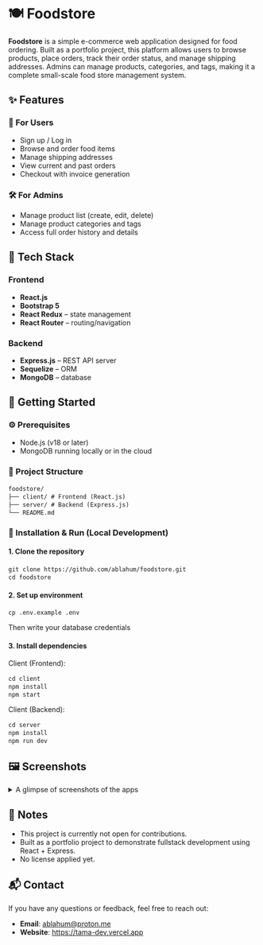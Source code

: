 # 🍽️ Foodstore
**Foodstore** is a simple e-commerce web application designed for food ordering. Built as a portfolio project, this platform allows users to browse products, place orders, track their order status, and manage shipping addresses. Admins can manage products, categories, and tags, making it a complete small-scale food store management system.

## ✨ Features
### 👤 For Users
- Sign up / Log in
- Browse and order food items
- Manage shipping addresses
- View current and past orders
- Checkout with invoice generation

### 🛠️ For Admins
- Manage product list (create, edit, delete)
- Manage product categories and tags
- Access full order history and details

## 🧰 Tech Stack
### Frontend
- **React.js**
- **Bootstrap 5**
- **React Redux** – state management
- **React Router** – routing/navigation
### Backend
- **Express.js** – REST API server
- **Sequelize** – ORM
- **MongoDB** – database

## 🚀 Getting Started
### ⚙️ Prerequisites
- Node.js (v18 or later)
- MongoDB running locally or in the cloud

### 📁 Project Structure
```
foodstore/
├── client/ # Frontend (React.js)
├── server/ # Backend (Express.js)
└── README.md
```

### 🔧 Installation & Run (Local Development)
#### 1. Clone the repository
```
git clone https://github.com/ablahum/foodstore.git
cd foodstore
```
#### 2. Set up environment
```
cp .env.example .env
```
Then write your database credentials
#### 3. Install dependencies
Client (Frontend):
```
cd client
npm install
npm start
```

Client (Backend):
```
cd server
npm install
npm run dev
```

## 🖼️ Screenshots
<details>
  <summary>A glimpse of screenshots of the apps</summary>

  ### Home page
  ![home](https://github.com/ablahum/bumi-kahuripan/blob/main/public/assets/register.png)
  ### Profile page
  ![profile](https://github.com/ablahum/bumi-kahuripan/blob/main/public/assets/dashboard.png)
  ### Checkout page
  ![checkout](https://github.com/ablahum/bumi-kahuripan/blob/main/public/assets/settings.png)
  ### Manage products
  ![products](https://github.com/ablahum/bumi-kahuripan/blob/main/public/assets/orders.png)
  ### Manage categories
  ![categories](https://github.com/ablahum/bumi-kahuripan/blob/main/public/assets/form.png)
  ### Manage tags
  ![tags](https://github.com/ablahum/bumi-kahuripan/blob/main/public/assets/settings.png)
</details>

## 📌 Notes
- This project is currently not open for contributions.
- Built as a portfolio project to demonstrate fullstack development using React + Express.
- No license applied yet.

## 📬 Contact
If you have any questions or feedback, feel free to reach out:

- **Email**: ablahum@proton.me
- **Website**: https://tama-dev.vercel.app